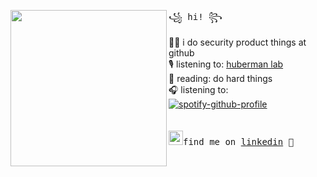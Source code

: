<img align="left" width="250" src="https://user-images.githubusercontent.com/81782111/205675443-289d7292-603b-47a2-908a-a0f7d6e11552.png"> <samp> ꧁ hi! ꧂<br>

  👩‍💻 i do security product things at github <br> 
  🎙️ listening to: [huberman lab](https://hubermanlab.com/nutrients-for-brain-health-and-performance/) <br>
  📖 reading: do hard things <br> 
  🎧 listening to: <br> </samp>
[![spotify-github-profile](https://spotify-github-profile.vercel.app/api/view.svg?uid=1255006549&cover_image=true&theme=novatorem)](https://github.com/kittinan/spotify-github-profile) <br>
<br><br>
<samp><img src="https://blog.waalaxy.com/wp-content/uploads/2021/01/LinkedIn-Symbole.png" width="23">find me on [linkedin](https://www.linkedin.com/in/ms-/) 💭
